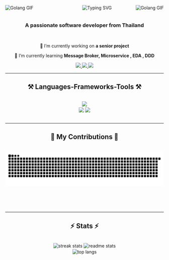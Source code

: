 
<div style="display: flex; justify-content: space-between; align-items: center; width: 100%;">
  <img src="https://miro.medium.com/v2/resize:fit:500/format:webp/0*t93Y3LrMvw4v-kGy.gif" 
       alt="Golang GIF" 
       style="width: 169px; height: auto;" />
  <img src="https://readme-typing-svg.herokuapp.com/?font=Righteous&size=35&center=true&vCenter=true&width=500&height=70&duration=4000&lines=Hi+There!+👋;+I'm+Thanawin+Saithong!;" 
       alt="Typing SVG" />
  
  <img src="https://raw.githubusercontent.com/gist/brudnak/6c21505423e4ff089ab704ec79b5a096/raw/b2d3dec32474b2121b179920734b259323a7c250/go.gif"
       alt="Golang GIF" 
       style="width: 150px; height: auto;" />
</div>

<h3 align="center">A passionate software developer from Thailand </h3>

<br/>

<div align="center">
 
 🔭 I’m currently working on **a senior project**
 
 🌱 I’m currently learning **Message Broker, Microservice , EDA , DDD**

 </div>
 
<div align="center"> 
  <a href="mailto:nonokub.671@gmail.com">
    <img src="https://img.shields.io/badge/Gmail-333333?style=for-the-badge&logo=gmail&logoColor=red" />
  </a>
  <a href="https://www.linkedin.com/in/thanawin-saithong-12130415a/" target="_blank">
    <img src="https://img.shields.io/badge/LinkedIn-0077B5?style=for-the-badge&logo=linkedin&logoColor=white" target="_blank" />
  </a>
  <a href="https://Rehunt671.github.io" target="_blank">
     <img src="https://img.shields.io/badge/Portfolio-FF5722?style=for-the-badge&logo=todoist&logoColor=white" target="_blank" /> 
  </a>
</div>

 <hr/>

<h2 align="center">⚒️ Languages-Frameworks-Tools ⚒️</h2>
<br/>
<div align="center">
    <img src="https://skillicons.dev/icons?i=html,css,tailwind,bootstrap,mui,react,nextjs" /><br/>
    <img src="https://skillicons.dev/icons?i=vscode,idea,postman,git,github,gitlab,docker,grafana,prometheus,cypress" /> 
    <img src="https://skillicons.dev/icons?i=python,cpp,javascript,typescript,nestjs,go,java,spring,laravel,mongodb,mysql,postgres,redis,rabbitmq" /><br>
</div>

<br/>
<hr/>

<div align="center">
  <h2>🐍 My Contributions 🐍</h2>
  <br>
  <img alt="snake eating my contributions" src="https://raw.githubusercontent.com/Rehunt671/Rehunt671/output/github-contribution-grid-snake.svg" />
  
  <br/><br/><br/>
</div>

<hr/>

<h2 align="center">⚡ Stats ⚡</h2>
<br>
<div align=center>
  <img width=390 src="https://github-readme-streak-stats-salesp07.vercel.app/?user=Rehunt671&count_private=true&theme=react&border_radius=10" alt="streak stats"/>
  <img width=390 src="https://github-readme-stats-salesp07.vercel.app/api?username=Rehunt671&count_private=true&show_icons=true&theme=react&rank_icon=github&border_radius=10" alt="readme stats" />
  <br/>
  <img width=325 align="center" src="https://github-readme-stats-salesp07.vercel.app/api/top-langs/?username=salesp07&hide=HTML&langs_count=8&layout=compact&theme=react&border_radius=10&size_weight=0.5&count_weight=0.5&exclude_repo=github-readme-stats" alt="top langs" />
</div>

